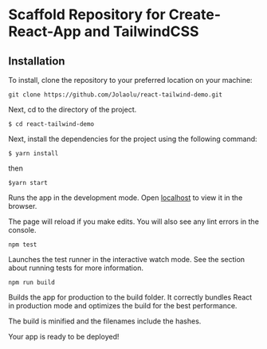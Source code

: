 # Scaffold Repository for Create-React-App and TailwindCSS

## Installation

To install, clone the repository to your preferred location on your machine:

`git clone https://github.com/Jolaolu/react-tailwind-demo.git`

Next, cd to the directory of the project.

`$ cd react-tailwind-demo`

Next, install the dependencies for the project using the following command:

`$ yarn install`

 then

`$yarn start`

Runs the app in the development mode.
Open [localhost](http://localhost:3000) to view it in the browser.

The page will reload if you make edits.
You will also see any lint errors in the console.

`npm test`

Launches the test runner in the interactive watch mode.
See the section about running tests for more information.

`npm run build`

Builds the app for production to the build folder.
It correctly bundles React in production mode and optimizes the build for the best performance.

The build is minified and the filenames include the hashes.

Your app is ready to be deployed!
